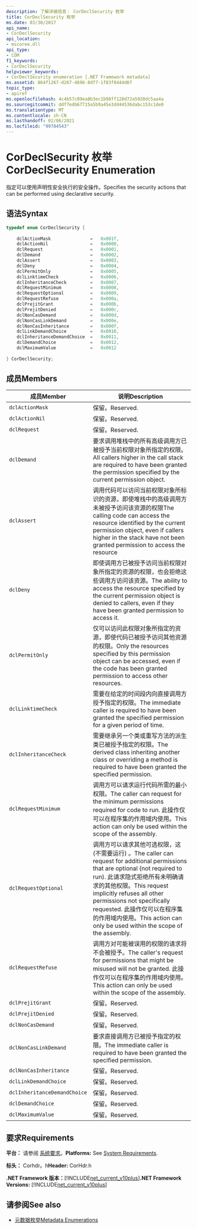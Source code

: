 ```yaml
---
description: 了解详细信息： CorDeclSecurity 枚举
title: CorDeclSecurity 枚举
ms.date: 03/30/2017
api_name:
- CorDeclSecurity
api_location:
- mscoree.dll
api_type:
- COM
f1_keywords:
- CorDeclSecurity
helpviewer_keywords:
- CorDeclSecurity enumeration [.NET Framework metadata]
ms.assetid: 864f1267-d267-4696-8df7-1f83f8444d6f
topic_type:
- apiref
ms.openlocfilehash: 4c4b57c09ea8b3ec1b98ff120d72a5920dc5aa4a
ms.sourcegitcommit: ddf7edb67715a5b9a45e3dd44536dabc153c1de0
ms.translationtype: MT
ms.contentlocale: zh-CN
ms.lasthandoff: 02/06/2021
ms.locfileid: "99784543"
---
```

# <a name="cordeclsecurity-enumeration"></a><span data-ttu-id="45c35-103">CorDeclSecurity 枚举</span><span class="sxs-lookup"><span data-stu-id="45c35-103">CorDeclSecurity Enumeration</span></span>

<span data-ttu-id="45c35-104">指定可以使用声明性安全执行的安全操作。</span><span class="sxs-lookup"><span data-stu-id="45c35-104">Specifies the security actions that can be performed using declarative security.</span></span>  
  
## <a name="syntax"></a><span data-ttu-id="45c35-105">语法</span><span class="sxs-lookup"><span data-stu-id="45c35-105">Syntax</span></span>  
  
```cpp  
typedef enum CorDeclSecurity {  
  
    dclActionMask               =   0x001f,  
    dclActionNil                =   0x0000,  
    dclRequest                  =   0x0001,  
    dclDemand                   =   0x0002,  
    dclAssert                   =   0x0003,  
    dclDeny                     =   0x0004,  
    dclPermitOnly               =   0x0005,  
    dclLinktimeCheck            =   0x0006,  
    dclInheritanceCheck         =   0x0007,  
    dclRequestMinimum           =   0x0008,  
    dclRequestOptional          =   0x0009,  
    dclRequestRefuse            =   0x000a,  
    dclPrejitGrant              =   0x000b,  
    dclPrejitDenied             =   0x000c,  
    dclNonCasDemand             =   0x000d,  
    dclNonCasLinkDemand         =   0x000e,  
    dclNonCasInheritance        =   0x000f,  
    dclLinkDemandChoice         =   0x0010,  
    dclInheritanceDemandChoice  =   0x0011,  
    dclDemandChoice             =   0x0012,  
    dclMaximumValue             =   0x0012  
  
} CorDeclSecurity;  
```  
  
## <a name="members"></a><span data-ttu-id="45c35-106">成员</span><span class="sxs-lookup"><span data-stu-id="45c35-106">Members</span></span>  
  
|<span data-ttu-id="45c35-107">成员</span><span class="sxs-lookup"><span data-stu-id="45c35-107">Member</span></span>|<span data-ttu-id="45c35-108">说明</span><span class="sxs-lookup"><span data-stu-id="45c35-108">Description</span></span>|  
|------------|-----------------|  
|`dclActionMask`|<span data-ttu-id="45c35-109">保留。</span><span class="sxs-lookup"><span data-stu-id="45c35-109">Reserved.</span></span>|  
|`dclActionNil`|<span data-ttu-id="45c35-110">保留。</span><span class="sxs-lookup"><span data-stu-id="45c35-110">Reserved.</span></span>|  
|`dclRequest`|<span data-ttu-id="45c35-111">保留。</span><span class="sxs-lookup"><span data-stu-id="45c35-111">Reserved.</span></span>|  
|`dclDemand`|<span data-ttu-id="45c35-112">要求调用堆栈中的所有高级调用方已被授予当前权限对象所指定的权限。</span><span class="sxs-lookup"><span data-stu-id="45c35-112">All callers higher in the call stack are required to have been granted the permission specified by the current permission object.</span></span>|  
|`dclAssert`|<span data-ttu-id="45c35-113">调用代码可以访问当前权限对象所标识的资源，即使堆栈中的高级调用方未被授予访问该资源的权限</span><span class="sxs-lookup"><span data-stu-id="45c35-113">The calling code can access the resource identified by the current permission object, even if callers higher in the stack have not been granted permission to access the resource</span></span>|  
|`dclDeny`|<span data-ttu-id="45c35-114">即使调用方已被授予访问当前权限对象所指定的资源的权限，也会拒绝这些调用方访问该资源。</span><span class="sxs-lookup"><span data-stu-id="45c35-114">The ability to access the resource specified by the current permission object is denied to callers, even if they have been granted permission to access it.</span></span>|  
|`dclPermitOnly`|<span data-ttu-id="45c35-115">仅可以访问此权限对象所指定的资源，即使代码已被授予访问其他资源的权限。</span><span class="sxs-lookup"><span data-stu-id="45c35-115">Only the resources specified by this permission object can be accessed, even if the code has been granted permission to access other resources.</span></span>|  
|`dclLinktimeCheck`|<span data-ttu-id="45c35-116">需要在给定的时间段内向直接调用方授予指定的权限。</span><span class="sxs-lookup"><span data-stu-id="45c35-116">The immediate caller is required to have been granted the specified permission for a given period of time.</span></span>|  
|`dclInheritanceCheck`|<span data-ttu-id="45c35-117">需要继承另一个类或重写方法的派生类已被授予指定的权限。</span><span class="sxs-lookup"><span data-stu-id="45c35-117">The derived class inheriting another class or overriding a method is required to have been granted the specified permission.</span></span>|  
|`dclRequestMinimum`|<span data-ttu-id="45c35-118">调用方可以请求运行代码所需的最小权限。</span><span class="sxs-lookup"><span data-stu-id="45c35-118">The caller can request for the minimum permissions required for code to run.</span></span> <span data-ttu-id="45c35-119">此操作仅可以在程序集的作用域内使用。</span><span class="sxs-lookup"><span data-stu-id="45c35-119">This action can only be used within the scope of the assembly.</span></span>|  
|`dclRequestOptional`|<span data-ttu-id="45c35-120">调用方可以请求其他可选权限，这 (不需要运行) 。</span><span class="sxs-lookup"><span data-stu-id="45c35-120">The caller can request for additional permissions that are optional (not required to run).</span></span> <span data-ttu-id="45c35-121">此请求隐式拒绝所有未明确请求的其他权限。</span><span class="sxs-lookup"><span data-stu-id="45c35-121">This request implicitly refuses all other permissions not specifically requested.</span></span> <span data-ttu-id="45c35-122">此操作仅可以在程序集的作用域内使用。</span><span class="sxs-lookup"><span data-stu-id="45c35-122">This action can only be used within the scope of the assembly.</span></span>|  
|`dclRequestRefuse`|<span data-ttu-id="45c35-123">调用方对可能被误用的权限的请求将不会被授予。</span><span class="sxs-lookup"><span data-stu-id="45c35-123">The caller's request for permissions that might be misused will not be granted.</span></span> <span data-ttu-id="45c35-124">此操作仅可以在程序集的作用域内使用。</span><span class="sxs-lookup"><span data-stu-id="45c35-124">This action can only be used within the scope of the assembly.</span></span>|  
|`dclPrejitGrant`|<span data-ttu-id="45c35-125">保留。</span><span class="sxs-lookup"><span data-stu-id="45c35-125">Reserved.</span></span>|  
|`dclPrejitDenied`|<span data-ttu-id="45c35-126">保留。</span><span class="sxs-lookup"><span data-stu-id="45c35-126">Reserved.</span></span>|  
|`dclNonCasDemand`|<span data-ttu-id="45c35-127">保留。</span><span class="sxs-lookup"><span data-stu-id="45c35-127">Reserved.</span></span>|  
|`dclNonCasLinkDemand`|<span data-ttu-id="45c35-128">要求直接调用方已被授予指定的权限。</span><span class="sxs-lookup"><span data-stu-id="45c35-128">The immediate caller is required to have been granted the specified permission.</span></span>|  
|`dclNonCasInheritance`|<span data-ttu-id="45c35-129">保留。</span><span class="sxs-lookup"><span data-stu-id="45c35-129">Reserved.</span></span>|  
|`dclLinkDemandChoice`|<span data-ttu-id="45c35-130">保留。</span><span class="sxs-lookup"><span data-stu-id="45c35-130">Reserved.</span></span>|  
|`dclInheritanceDemandChoice`|<span data-ttu-id="45c35-131">保留。</span><span class="sxs-lookup"><span data-stu-id="45c35-131">Reserved.</span></span>|  
|`dclDemandChoice`|<span data-ttu-id="45c35-132">保留。</span><span class="sxs-lookup"><span data-stu-id="45c35-132">Reserved.</span></span>|  
|`dclMaximumValue`|<span data-ttu-id="45c35-133">保留。</span><span class="sxs-lookup"><span data-stu-id="45c35-133">Reserved.</span></span>|  
  
## <a name="requirements"></a><span data-ttu-id="45c35-134">要求</span><span class="sxs-lookup"><span data-stu-id="45c35-134">Requirements</span></span>  

 <span data-ttu-id="45c35-135">**平台：** 请参阅 [系统要求](../../get-started/system-requirements.md)。</span><span class="sxs-lookup"><span data-stu-id="45c35-135">**Platforms:** See [System Requirements](../../get-started/system-requirements.md).</span></span>  
  
 <span data-ttu-id="45c35-136">**标头：** Corhdr。h</span><span class="sxs-lookup"><span data-stu-id="45c35-136">**Header:** CorHdr.h</span></span>  
  
 <span data-ttu-id="45c35-137">**.NET Framework 版本：**[!INCLUDE[net_current_v10plus](../../../../includes/net-current-v10plus-md.md)]</span><span class="sxs-lookup"><span data-stu-id="45c35-137">**.NET Framework Versions:** [!INCLUDE[net_current_v10plus](../../../../includes/net-current-v10plus-md.md)]</span></span>  
  
## <a name="see-also"></a><span data-ttu-id="45c35-138">请参阅</span><span class="sxs-lookup"><span data-stu-id="45c35-138">See also</span></span>

- [<span data-ttu-id="45c35-139">元数据枚举</span><span class="sxs-lookup"><span data-stu-id="45c35-139">Metadata Enumerations</span></span>](metadata-enumerations.md)
